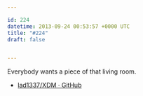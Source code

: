 ```yaml
---

id: 224
datetime: 2013-09-24 00:53:57 +0000 UTC
title: "#224"
draft: false


---
```


Everybody wants a piece of that living room. 

 
 * [lad1337/XDM · GitHub](https://github.com/lad1337/XDM)


